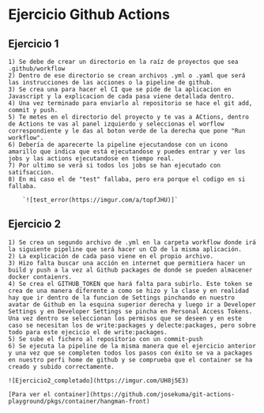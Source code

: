 # Ejercicio Github Actions 

## Ejercicio 1

    1) Se debe de crear un directorio en la raíz de proyectos que sea .github/workflow
    2) Dentro de ese directorio se crean archivos .yml o .yaml que será las instrucciones de las acciones o la pipeline de github.
    3) Se crea una para hacer el CI que se pide de la aplicacion en Javascript y la explicacion de cada pasa viene detallada dentro.
    4) Una vez terminado para enviarlo al repositorio se hace el git add, commit y push.
    5) Te metes en el directorio del proyecto y te vas a ACtions, dentro de Actions te vas al panel izquierdo y seleccionas el worflow correspondiente y le das al boton verde de la derecha que pone "Run workflow".
    6) Debería de aparecerte la pipeline ejecutandose con un icono amarillo que indica que está ejecutandose y puedes entrar y ver los jobs y las actions ejecutandose en tiempo real.
    7) Por ultimo se verá si todos los jobs se han ejecutado con satifsaccion.
    8) En mi caso el de "test" fallaba, pero era porque el codigo en si fallaba.

        `![test_error(https://imgur.com/a/topfJHU)]`

## Ejercicio 2

    1) Se crea un segundo archivo de .yml en la carpeta workflow donde irá la siguiente pipeline que será hacer un CD de la misma aplicación.
    2) La explicación de cada paso viene en el propio archivo.
    3) Hizo falta buscar una acción en internet que permitiera hacer un build y push a la vez al Github packages de donde se pueden almacener docker contaienrs.
    4) Se crea el GITHUB_TOKEN que hará falta para subirlo. Este token se crea de una manera diferente a como se hizo y la clase y en realidad hay que ir dentro de la funcion de Settings pinchando en nuestro avatar de Github en la esquina superior derecha y luego ir a Developer Settings y en Developer Settings se pincha en Personal Access Tokens. 
    Una vez dentro se seleccionan los permisos que se deseen y en este caso se necesitan los de write:packages y delecte:packages, pero sobre todo para este ejecicio el de write:packages.
    5) Se sube el fichero al repositorio con un commit-push
    6) Se ejecuta la pipeline de la misma manera que el ejercicio anterior y una vez que se completen todos los pasos con éxito se va a packages en nuestro perfi home de github y se comprueba que el container se ha creado y subido correctamente.
    
    ![Ejercicio2_completado](https://imgur.com/UH8j5E3)

    [Para ver el container](https://github.com/josekuma/git-actions-playground/pkgs/container/hangman-front)


